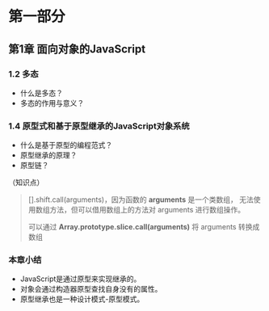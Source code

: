 # 第一部分

## 第1章 面向对象的JavaScript

### 1.2 多态
* 什么是多态？
* 多态的作用与意义？

### 1.4 原型式和基于原型继承的JavaScript对象系统
* 什么是基于原型的编程范式？
* 原型继承的原理？
* 原型链？

（知识点）
>[].shift.call(arguments)，因为函数的 **arguments** 是一个类数组，
> 无法使用数组方法，但可以借用数组上的方法对 arguments 进行数组操作。
> 
> 可以通过 **Array.prototype.slice.call(arguments)** 将 arguments 转换成数组

### 本章小结
* JavaScript是通过原型来实现继承的。
* 对象会通过构造器原型查找自身没有的属性。
* 原型继承也是一种设计模式-原型模式。

